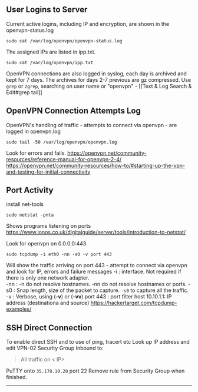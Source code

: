 ## User Logins to Server
Current active logins, including IP and encryption, are shown in the openvpn-status.log
```
sudo cat /var/log/openvpn/openvpn-status.log
```
The assigned IPs are listed in ipp.txt.
```
sudo cat /var/log/openvpn/ipp.txt
```

OpenVPN connections are also logged in syslog, each day is archived and kept for 7 days. The archives for days 2-7 previous are gz compressed.  Use `grep` or `zgrep`, searching on user name or "openvpn" - [[Text & Log Search & Edit#grep tail]]

## OpenVPN Connection Attempts Log
OpenVPN's handling of traffic - attempts to connect via openvpn - are logged in openvpn.log
```
sudo tail -50 /var/log/openvpn/openvpn.log
```
Look for errors and fails.
https://openvpn.net/community-resources/reference-manual-for-openvpn-2-4/
https://openvpn.net/community-resources/how-to/#starting-up-the-vpn-and-testing-for-initial-connectivity

## Port Activity
install net-tools
```
sudo netstat -pnta
```
Shows programs listening on ports
https://www.ionos.co.uk/digitalguide/server/tools/introduction-to-netstat/

 Look for openvpn on 0.0.0.0:443
```
sudo tcpdump -i eth0 -nn -s0 -v port 443
```
Will show the traffic arriving on port 443 - attempt to connect via openvpn and look for IP, errors and failure messages
-i : interface. Not required if there is only one network adapter.  
-nn : -n do not resolve hostnames. -nn do not resolve hostnames or ports. 
-s0 : Snap length, size of the packet to capture. `-s0` to capture all the traffic. 
-v : Verbose, using (**-v**) or (**-vv**) 
port 443 : port filter
host 10.10.1.1: IP address (destinationa and source)
https://hackertarget.com/tcpdump-examples/

## SSH Direct Connection
To enable direct SSH and to use of ping, tracert etc
Look up IP address and edit VPN-02 Security Group Inbound to:
>All traffic on < IP>

PuTTY onto `35.178.10.20` port 22
Remove rule from Security Group when finished.

---